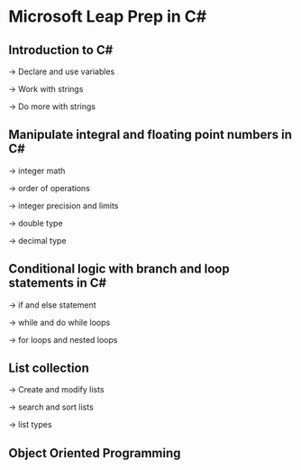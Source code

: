# Microsoft Leap Prep in C#

## Introduction to C#

-> Declare and use variables

-> Work with strings

-> Do more with strings

## Manipulate integral and floating point numbers in C#

-> integer math

-> order of operations

-> integer precision and limits

-> double type

-> decimal type

## Conditional logic with branch and loop statements in C#

-> if and else statement

-> while and do while loops

-> for loops and nested loops


## List collection

-> Create and modify lists

-> search and sort lists

-> list types

## Object Oriented Programming



